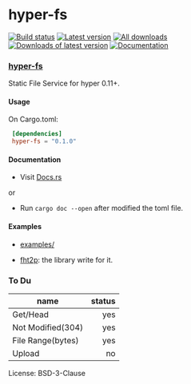 # hyper-fs

[![Build status](https://travis-ci.org/biluohc/hyper-fs.svg?branch=master)](https://github.com/biluohc/hyper-fs)
[![Latest version](https://img.shields.io/crates/v/hyper-fs.svg)](https://crates.io/crates/hyper-fs)
[![All downloads](https://img.shields.io/crates/d/hyper-fs.svg)](https://crates.io/crates/hyper-fs)
[![Downloads of latest version](https://img.shields.io/crates/dv/hyper-fs.svg)](https://crates.io/crates/hyper-fs)
[![Documentation](https://docs.rs/hyper-fs/badge.svg)](https://docs.rs/hyper-fs)

### [hyper-fs](https://github.com/biluohc/hyper-fs)

Static File Service for hyper 0.11+.

#### Usage

On Cargo.toml:

```toml
 [dependencies]
 hyper-fs = "0.1.0"
```

#### Documentation
* Visit [Docs.rs](https://docs.rs/hyper-fs/)

or

* Run `cargo doc --open` after modified the toml file.

#### Examples

* [examples/](https://github.com/biluohc/hyper-fs/tree/master/examples)

* [fht2p](https://github.com/biluohc/fht2p): the library write for it.

### To Du

| name | status |
| ------ | ---:|
|Get/Head                  | yes|
|Not Modified(304)         | yes|
|File Range(bytes)         | yes|
|Upload                    | no |

License: BSD-3-Clause
